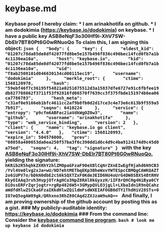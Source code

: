 # keybase.md
### Keybase proof  I hereby claim:    * I am arinakhotifa on github.   * I am dodokimia (https://keybase.io/dodokimia) on keybase.   * I have a public key ASB8eNqF3o30IHf9i-XhV7SW-DbElr7BT80Pt6G0wRNuoQo  To claim this, I am signing this object:  ```json {   "body": {     "key": {       "eldest_kid": "01207c78da85de8df42077fd8be5e157b496f836c496bec14fcd0fb7a1b4c1136ea10a",       "host": "keybase.io",       "kid": "01207c78da85de8df42077fd8be5e157b496f836c496bec14fcd0fb7a1b4c1136ea10a",       "uid": "f8ab2508101d046630134cd00115ec19",       "username": "dodokimia"     },     "merkle_root": {       "ctime": 1568120978,       "hash": "59ebf46f7c36195f54821e0251075512d3a15837dfe6727e91c8fbfee19db827708062f3711f53f92816fd06570f7639cc3f375fbde151974b6ea06ca7786783",       "hash_meta": "c31af0e9166eb1bfc4611cc2af9b8fb0d2d17ce3c4e73e6c613b9f559a57b917",       "seqno": 6410224     },     "service": {       "entropy": "p9cfm6ABFac2iaVdkWgOZ0w3",       "name": "github",       "username": "arinakhotifa"     },     "type": "web_service_binding",     "version": 2   },   "client": {     "name": "keybase.io go client",     "version": "4.4.0"   },   "ctime": 1568120993,   "expire_in": 504576000,   "prev": "08058a400653da8ea250f57ba3f6c390dd1d6c4d9c4ba9124174d9c45d0a75ed",   "seqno": 4,   "tag": "signature" } ```  with the key [ASB8eNqF3o30IHf9i-XhV7SW-DbElr7BT80Pt6G0wRNuoQo](https://keybase.io/dodokimia), yielding the signature:  ``` hKRib2R5hqhkZXRhY2hlZMOpaGFzaF90eXBlCqNrZXnEIwEgfHjahd6N9CB3/Yvl4Ve0lvg2xJa+wU/ND7ehtMETbqEKp3BheWxvYWTESpcCBMQgCAWKQAZT2o6iUPV7o/bDkN0dbE2cS6kSQXTZxF0Kde3EID6NU4oUrG4DW8SBXS4BtRHVKkyOIAAq3rvh3HvpjOTrAgHCo3NpZ8RAl0kGyxzH/iIF8rQHCHg4NiBya0CYDiOssERFrZqrjogtr+rgRp4826W5+3GMypQVLO3jgLl+LXbaIdn1R9nQCahzaWdfdHlwZSCkaGFzaIKkdHlwZQildmFsdWXEIAFOGB0dTY1ThdHiV28STs+0IO7eQ5ogAW89gk/QRhxno3RhZ80CAqd2ZXJzaW9uAQ==  ```  And finally, I am proving ownership of the github account by posting this as a gist.  ### My publicly-auditable identity:  https://keybase.io/dodokimia  ### From the command line:  Consider the [keybase command line program](https://keybase.io/download).  ```bash # look me up keybase id dodokimia ```
